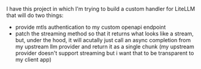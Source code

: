 I have this project in which I'm trying to build a custom handler for LiteLLM that will do two things:



 - provide mtls authentication to my custom openapi endpoint
 - patch the streaming method so that it returns what looks like a stream, but, under the hood, it will acutally just call an async completion from my upstream llm provider and return it as a single chunk (my upstream provider doesn't support streaming but i want that to be transparent to my client app)
